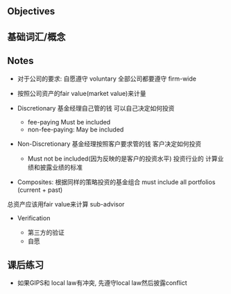 
## Objectives

## 基础词汇/概念

## Notes

* 对于公司的要求: 自愿遵守 voluntary 全部公司都要遵守 firm-wide

* 按照公司资产的fair value(market value)来计量
* Discretionary 基金经理自己管的钱 可以自己决定如何投资 
  * fee-paying Must be included
  * non-fee-paying: May be included
* Non-Discretionary  基金经理按照客户要求管的钱 客户决定如何投资
  * Must not be included(因为反映的是客户的投资水平)
投资行业的 计算业绩和披露业绩的标准 

* Composites: 根据同样的策略投资的基金组合 must include all portfolios (current + past)

总资产应该用fair value来计算  sub-advisor
* Verification 

  * 第三方的验证
  * 自愿 

## 课后练习
* 如果GIPS和 local law有冲突, 先遵守local law然后披露conflict